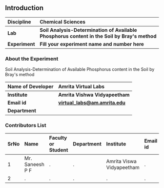 ## Introduction


<b>Discipline | <b> Chemical Sciences
:--|:--|
<b> Lab | <b> Soil Analysis-Determination of Available Phosphorus content in the Soil by Bray's method
<b> Experiment|     <b> Fill your experiment name and number here

### About the Experiment 

Soil Analysis-Determination of Available Phosphorus content in the Soil by Bray's method

<b>Name of Developer | <b> Amrita Virtual Labs
:--|:--|
<b> Institute | <b>  Amrita Vishwa Vidyapeetham
<b> Email id|     <b>  virtual_labs@am.amrita.edu
<b> Department |  

### Contributors List

SrNo | Name | Faculty or Student | Department| Institute | Email id
:--|:--|:--|:--|:--|:--|
1 | Mr. Saneesh P F | . | . | Amrita Viswa Vidyapeetham | .
2 | . | . | . | . | .
